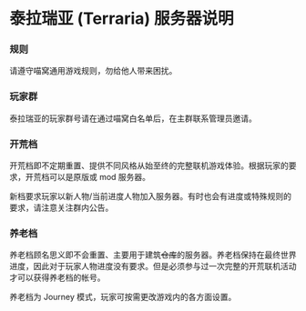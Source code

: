 # 泰拉瑞亚 (Terraria) 服务器说明

### 规则

请遵守喵窝通用游戏规则，勿给他人带来困扰。

### 玩家群

泰拉瑞亚的玩家群号请在通过喵窝白名单后，在主群联系管理员邀请。

### 开荒档

开荒档即不定期重置、提供不同风格从始至终的完整联机游戏体验。根据玩家的要求，开荒档可以是原版或 mod 服务器。

新档要求玩家以新人物/当前进度人物加入服务器。有时也会有进度或特殊规则的要求，请注意关注群内公告。

### 养老档

养老档顾名思义即不会重置、主要用于建筑~~仓库~~的服务器。养老档保持在最终世界进度，因此对于玩家人物进度没有要求。但是必须参与过一次完整的开荒联机活动才可以获得养老档的帐号。

养老档为 Journey 模式，玩家可按需更改游戏内的各方面设置。

